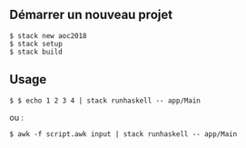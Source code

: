 ## Démarrer un nouveau projet

```
$ stack new aoc2018
$ stack setup
$ stack build
```

## Usage

```
$ $ echo 1 2 3 4 | stack runhaskell -- app/Main
```
ou :
```
$ awk -f script.awk input | stack runhaskell -- app/Main
```
